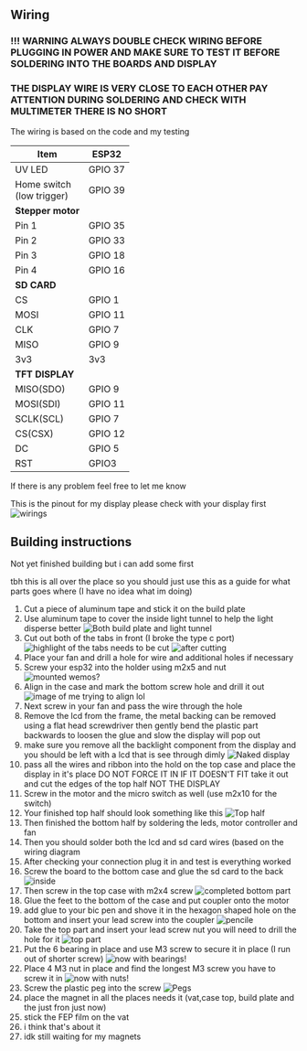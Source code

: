 ## Wiring
### !!! WARNING ALWAYS DOUBLE CHECK WIRING BEFORE PLUGGING IN POWER AND MAKE SURE TO TEST IT BEFORE SOLDERING INTO THE BOARDS AND DISPLAY

### THE DISPLAY WIRE IS VERY CLOSE TO EACH OTHER PAY ATTENTION DURING SOLDERING AND CHECK WITH MULTIMETER THERE IS NO SHORT

The wiring is based on the code and my testing

|Item|ESP32  |
|--|--|
|UV LED| GPIO 37 |
|Home switch <br>(low trigger)|GPIO 39|
|**Stepper motor**||
|Pin 1|GPIO 35|
|Pin 2|GPIO 33|
|Pin 3|GPIO 18|
|Pin 4|GPIO 16|
|**SD CARD**||
|CS|GPIO 1|
|MOSI|GPIO 11|
|CLK|GPIO 7|
|MISO|GPIO 9|
|3v3| 3v3|
|**TFT DISPLAY**||
|MISO(SDO)|GPIO 9|
|MOSI(SDI)|GPIO 11|
|SCLK(SCL)|GPIO 7|
|CS(CSX)|GPIO 12|
|DC|GPIO 5|
|RST|GPIO3|

If there is any problem feel free to let me know

This is the pinout for my display please check with your display first
![wirings](https://github.com/shervain123/kittenmaker/blob/main/images/display%20wiring.png)

## Building instructions
Not yet finished building but i can add some first

tbh this is all over the place so you should just use this as a guide for what parts goes where (I have no idea what im doing)
1. Cut a piece of aluminum tape and stick it on the build plate
2. Use aluminum tape to cover the inside light tunnel to help the light disperse better
	 ![Both build plate and light tunnel](https://github.com/shervain123/kittenmaker/blob/main/images/light%20tunnel%20and%20build%20plate.jpg)
3. Cut out both of the tabs in front (I broke the type c port)
	 ![highlight of the tabs needs to be cut](https://github.com/shervain123/kittenmaker/blob/main/images/before.jpeg)
	 ![after cutting](https://github.com/shervain123/kittenmaker/blob/main/images/cutted%20off%20plastic%20pegs.jpeg)
4. Place your fan and drill a hole for wire and additional holes if necessary
5. Screw your esp32 into the holder using m2x5 and nut
 	![mounted wemos?](https://github.com/shervain123/kittenmaker/blob/main/images/wemos%20with%20holder.jpg)
7. Align in the case and mark the bottom screw hole and drill it out
	![image of me trying to align lol](https://github.com/shervain123/kittenmaker/blob/main/images/1710408055937.jpg)
8. Next screw in your fan and pass the wire through the hole
9. Remove the lcd from the frame, the metal backing can be removed using a flat head screwdriver then gently bend the plastic part backwards to loosen the glue and slow the display will pop out
10. make sure you remove all the backlight component from the display and you should be left with a lcd that is see through dimly
    ![Naked display](https://github.com/shervain123/kittenmaker/blob/main/images/seperated%20display.jpg)
12. pass all the wires and ribbon into the hold on the top case and place the display in it's place DO NOT FORCE IT IN IF IT DOESN'T FIT take it out and cut the edges of the top half NOT THE DISPLAY  
13. Screw in the motor and the micro switch as well (use m2x10 for the switch)
14. Your finished top half should look something like this
	![Top half](https://github.com/shervain123/kittenmaker/blob/main/images/1710408309012.jpg)
15. Then finished the bottom half by soldering the leds, motor controller and fan
16. Then you should solder both the lcd and sd card wires (based on the wiring diagram
17. After checking your connection plug it in  and test is everything worked
18. Screw the board to the bottom case and glue the sd card to the back
	![inside](https://github.com/shervain123/kittenmaker/blob/main/images/inside.jpg) 
19. Then screw in the top case with m2x4 screw
	![completed bottom part](https://github.com/shervain123/kittenmaker/blob/main/images/screws.jpg)
20. Glue the feet to the bottom of the case and put coupler onto the motor
21. add glue to your bic pen and shove it in the hexagon shaped hole on the bottom and insert your lead screw into the coupler
	 ![pencile](https://github.com/shervain123/kittenmaker/blob/main/images/bottom%20completed%20half.jpg)
22. Take the top part and insert your lead screw nut you will need to drill the hole for it 
	![top part](https://github.com/shervain123/kittenmaker/blob/main/images/lead%20screw%20thing.jpg) 
23. Put the 6 bearing in place and use M3 screw to secure it in place (I run out of shorter screw)
	![now with bearings!](https://github.com/shervain123/kittenmaker/blob/main/images/with%20bearings.jpg)
24. Place 4 M3 nut in place and find the longest M3 screw you have to screw it in
	![now with nuts!](https://github.com/shervain123/kittenmaker/blob/main/images/carrage%20with%20screw%20and%20nuts.jpg) 
25. Screw the plastic peg into the screw
	![Pegs](https://github.com/shervain123/kittenmaker/blob/main/images/carrage%20with%20plastic%20thingy.jpg)
26. place the magnet in all the places needs it (vat,case top, build plate and the just fron just now)
27. stick the FEP film on the vat
28. i think that's about it
29. idk still waiting for my magnets


